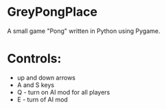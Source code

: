 # GreyPongPlace
A small game "Pong" written in Python using Pygame.
# Controls:
  - up and down arrows
  - A and S keys
  - Q - turn on AI mod for all players
  - E - turn of AI mod

